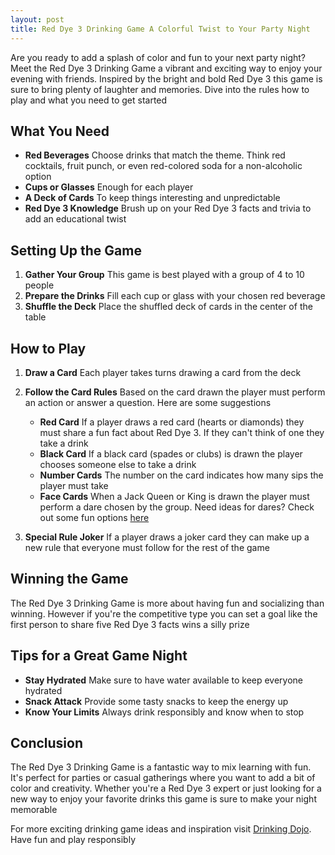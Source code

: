 ```yaml
---
layout: post
title: Red Dye 3 Drinking Game A Colorful Twist to Your Party Night
---
```



Are you ready to add a splash of color and fun to your next party night? Meet the Red Dye 3 Drinking Game a vibrant and exciting way to enjoy your evening with friends. Inspired by the bright and bold Red Dye 3 this game is sure to bring plenty of laughter and memories. Dive into the rules how to play and what you need to get started

## What You Need

- **Red Beverages** Choose drinks that match the theme. Think red cocktails, fruit punch, or even red-colored soda for a non-alcoholic option
- **Cups or Glasses** Enough for each player
- **A Deck of Cards** To keep things interesting and unpredictable
- **Red Dye 3 Knowledge** Brush up on your Red Dye 3 facts and trivia to add an educational twist

## Setting Up the Game

1. **Gather Your Group** This game is best played with a group of 4 to 10 people
2. **Prepare the Drinks** Fill each cup or glass with your chosen red beverage
3. **Shuffle the Deck** Place the shuffled deck of cards in the center of the table

## How to Play

1. **Draw a Card** Each player takes turns drawing a card from the deck
2. **Follow the Card Rules** Based on the card drawn the player must perform an action or answer a question. Here are some suggestions

   - **Red Card** If a player draws a red card (hearts or diamonds) they must share a fun fact about Red Dye 3. If they can't think of one they take a drink
   - **Black Card** If a black card (spades or clubs) is drawn the player chooses someone else to take a drink
   - **Number Cards** The number on the card indicates how many sips the player must take
   - **Face Cards** When a Jack Queen or King is drawn the player must perform a dare chosen by the group. Need ideas for dares? Check out some fun options [here](https://drinkingdojo.com/games/truth-or-dare)

3. **Special Rule Joker** If a player draws a joker card they can make up a new rule that everyone must follow for the rest of the game

## Winning the Game

The Red Dye 3 Drinking Game is more about having fun and socializing than winning. However if you're the competitive type you can set a goal like the first person to share five Red Dye 3 facts wins a silly prize

## Tips for a Great Game Night

- **Stay Hydrated** Make sure to have water available to keep everyone hydrated
- **Snack Attack** Provide some tasty snacks to keep the energy up
- **Know Your Limits** Always drink responsibly and know when to stop

## Conclusion

The Red Dye 3 Drinking Game is a fantastic way to mix learning with fun. It's perfect for parties or casual gatherings where you want to add a bit of color and creativity. Whether you're a Red Dye 3 expert or just looking for a new way to enjoy your favorite drinks this game is sure to make your night memorable

For more exciting drinking game ideas and inspiration visit [Drinking Dojo](https://drinkingdojo.com/). Have fun and play responsibly